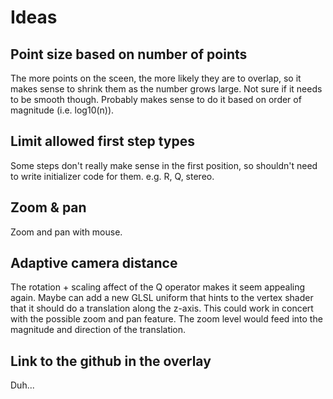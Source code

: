 # Ideas

## Point size based on number of points

The more points on the sceen, the more likely they are to overlap, so it makes
sense to shrink them as the number grows large. Not sure if it needs to be
smooth though. Probably makes sense to do it based on order of magnitude (i.e.
log10(n)).

## Limit allowed first step types

Some steps don't really make sense in the first position, so shouldn't need to
write initializer code for them. e.g. R, Q, stereo.

## Zoom & pan

Zoom and pan with mouse.

## Adaptive camera distance

The rotation + scaling affect of the Q operator makes it seem appealing again.
Maybe can add a new GLSL uniform that hints to the vertex shader that it should
do a translation along the z-axis. This could work in concert with the possible
zoom and pan feature. The zoom level would feed into the magnitude and direction
of the translation.

## Link to the github in the overlay

Duh...
